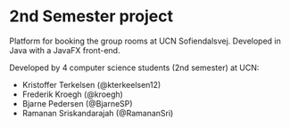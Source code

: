 # 2nd Semester project

Platform for booking the group rooms at UCN Sofiendalsvej. Developed in Java with a JavaFX front-end.   

Developed by 4 computer science students (2nd semester) at UCN:

* Kristoffer Terkelsen (@kterkeelsen12)
* Frederik Kroegh (@kroegh)
* Bjarne Pedersen (@BjarneSP)
* Ramanan Sriskandarajah (@RamananSri)
